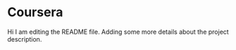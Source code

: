 # Coursera
Hi
I am editing the README file. Adding some more details about the project description.

